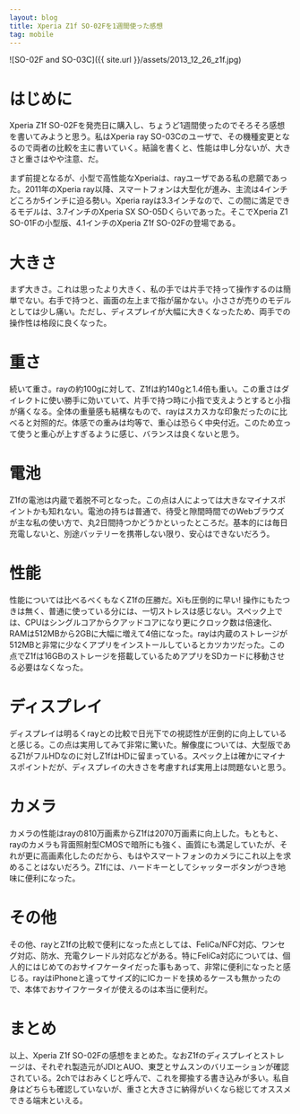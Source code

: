 ```yaml
---
layout: blog
title: Xperia Z1f SO-02Fを1週間使った感想
tag: mobile
---
```




![SO-02F and SO-03C]({{ site.url }}/assets/2013_12_26_z1f.jpg)

# はじめに

Xperia Z1f SO-02Fを発売日に購入し、ちょうど1週間使ったのでそろそろ感想を書いてみようと思う。私はXperia ray SO-03Cのユーザで、その機種変更となるので両者の比較を主に書いていく。結論を書くと、性能は申し分ないが、大きさと重さはやや注意、だ。

まず前提となるが、小型で高性能なXperiaは、rayユーザである私の悲願であった。2011年のXperia ray以降、スマートフォンは大型化が進み、主流は4インチどころか5インチに迫る勢い。Xperia rayは3.3インチなので、この間に満足できるモデルは、3.7インチのXperia SX SO-05Dくらいであった。そこでXperia Z1 SO-01Fの小型版、4.1インチのXperia Z1f SO-02Fの登場である。

# 大きさ

まず大きさ。これは思ったより大きく、私の手では片手で持って操作するのは簡単でない。右手で持つと、画面の左上まで指が届かない。小ささが売りのモデルとしては少し痛い。ただし、ディスプレイが大幅に大きくなったため、両手での操作性は格段に良くなった。

# 重さ

続いて重さ。rayの約100gに対して、Z1fは約140gと1.4倍も重い。この重さはダイレクトに使い勝手に効いていて、片手で持つ時に小指で支えようとすると小指が痛くなる。全体の重量感も結構なもので、rayはスカスカな印象だったのに比べると対照的だ。体感での重みは均等で、重心は恐らく中央付近。このため立って使うと重心が上すぎるように感じ、バランスは良くないと思う。

# 電池

Z1fの電池は内蔵で着脱不可となった。この点は人によっては大きなマイナスポイントかも知れない。電池の持ちは普通で、待受と隙間時間でのWebブラウズが主な私の使い方で、丸2日間持つかどうかといったところだ。基本的には毎日充電しないと、別途バッテリーを携帯しない限り、安心はできないだろう。

# 性能

性能については比べるべくもなくZ1fの圧勝だ。Xiも圧倒的に早い! 操作にもたつきは無く、普通に使っている分には、一切ストレスは感じない。スペック上では、CPUはシングルコアからクアッドコアになり更にクロック数は倍速化、RAMは512MBから2GBに大幅に増えて4倍になった。rayは内蔵のストレージが512MBと非常に少なくアプリをインストールしているとカツカツだった。この点でZ1fは16GBのストレージを搭載しているためアプリをSDカードに移動させる必要はなくなった。

# ディスプレイ

ディスプレイは明るくrayとの比較で日光下での視認性が圧倒的に向上していると感じる。この点は実用してみて非常に驚いた。解像度については、大型版であるZ1がフルHDなのに対しZ1fはHDに留まっている。スペック上は確かにマイナスポイントだが、ディスプレイの大きさを考慮すれば実用上は問題ないと思う。

# カメラ

カメラの性能はrayの810万画素からZ1fは2070万画素に向上した。もともと、rayのカメラも背面照射型CMOSで暗所にも強く、画質にも満足していたが、それが更に高画素化したのだから、もはやスマートフォンのカメラにこれ以上を求めることはないだろう。Z1fには、ハードキーとしてシャッターボタンがつき地味に便利になった。

# その他

その他、rayとZ1fの比較で便利になった点としては、FeliCa/NFC対応、ワンセグ対応、防水、充電クレードル対応などがある。特にFeliCa対応については、個人的にはじめてのおサイフケータイだった事もあって、非常に便利になったと感じる。rayはiPhoneと違ってサイズ的にICカードを挟めるケースも無かったので、本体でおサイフケータイが使えるのは本当に便利だ。

# まとめ

以上、Xperia Z1f SO-02Fの感想をまとめた。なおZ1fのディスプレイとストレージは、それぞれ製造元がJDIとAUO、東芝とサムスンのバリエーションが確認されている。2chではおみくじと呼んで、これを揶揄する書き込みが多い。私自身はどちらも確認していないが、重さと大きさに納得がいくなら総じてオススメできる端末といえる。
